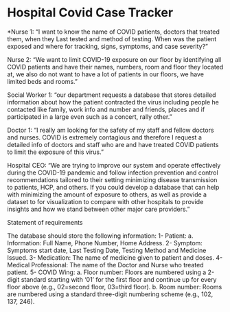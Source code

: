 # Hospital Covid Case Tracker

*Nurse 1: “I want to know the name of COVID patients, doctors that treated them, when they Last tested and method of testing. When was the patient exposed and where for tracking, signs, symptoms, and case severity?”

Nurse 2: “We want to limit COVID-19 exposure on our floor by identifying all COVID patients and have their names, numbers, room and floor they located at, we also do not want to have a lot of patients in our floors, we have limited beds and rooms.”

Social Worker 1: “our department requests a database that stores detailed information about how the patient contracted the virus including people he contacted like family, work info and number and friends, places and if participated in a large even such as a concert, rally other.” 

Doctor 1: “I really am looking for the safety of my staff and fellow doctors and nurses. COVID is extremely contagious and therefore I request a detailed info of doctors and staff who are and have treated COVID patients to limit the exposure of this virus.”

Hospital CEO: “We are trying to improve our system and operate effectively during the COVID-19 pandemic and follow infection prevention and control recommendations tailored to their setting minimizing disease transmission to patients, HCP, and others. If you could develop a database that can help with minimizing the amount of exposure to others, as well as provide a dataset to for visualization to compare with other hospitals to provide insights and how we stand between other major care providers.”




Statement of requirements

The database should store the following information:
1-	Patient: 
a.	Information: Full Name, Phone Number, Home Address. 
2-	Symptom: Symptoms start date, Last Testing Date, Testing Method and Medicine Issued.
3-	Medication: The name of medicine given to patient and doses. 
4-	Medical Professional: The name of the Doctor and Nurse who treated patient.
5-	COVID Wing:
a.	Floor number: Floors are numbered using a 2-digit standard starting with ‘01’ for the first floor and continue up for every floor above (e.g., 02=second floor, 03=third floor).
b.	Room number: Rooms are numbered using a standard three-digit numbering scheme (e.g., 102, 137, 246).

